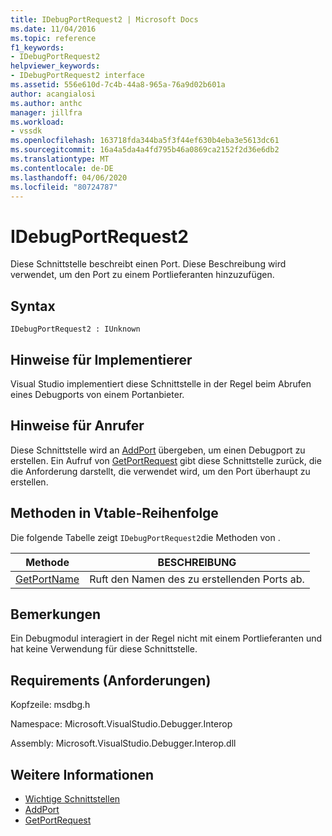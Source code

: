 ```yaml
---
title: IDebugPortRequest2 | Microsoft Docs
ms.date: 11/04/2016
ms.topic: reference
f1_keywords:
- IDebugPortRequest2
helpviewer_keywords:
- IDebugPortRequest2 interface
ms.assetid: 556e610d-7c4b-44a8-965a-76a9d02b601a
author: acangialosi
ms.author: anthc
manager: jillfra
ms.workload:
- vssdk
ms.openlocfilehash: 163718fda344ba5f3f44ef630b4eba3e5613dc61
ms.sourcegitcommit: 16a4a5da4a4fd795b46a0869ca2152f2d36e6db2
ms.translationtype: MT
ms.contentlocale: de-DE
ms.lasthandoff: 04/06/2020
ms.locfileid: "80724787"
---
```

# <a name="idebugportrequest2"></a>IDebugPortRequest2
Diese Schnittstelle beschreibt einen Port. Diese Beschreibung wird verwendet, um den Port zu einem Portlieferanten hinzuzufügen.

## <a name="syntax"></a>Syntax

```
IDebugPortRequest2 : IUnknown
```

## <a name="notes-for-implementers"></a>Hinweise für Implementierer
 Visual Studio implementiert diese Schnittstelle in der Regel beim Abrufen eines Debugports von einem Portanbieter.

## <a name="notes-for-callers"></a>Hinweise für Anrufer
 Diese Schnittstelle wird an [AddPort](../../../extensibility/debugger/reference/idebugportsupplier2-addport.md) übergeben, um einen Debugport zu erstellen. Ein Aufruf von [GetPortRequest](../../../extensibility/debugger/reference/idebugport2-getportrequest.md) gibt diese Schnittstelle zurück, die die Anforderung darstellt, die verwendet wird, um den Port überhaupt zu erstellen.

## <a name="methods-in-vtable-order"></a>Methoden in Vtable-Reihenfolge
 Die folgende Tabelle zeigt `IDebugPortRequest2`die Methoden von .

|Methode|BESCHREIBUNG|
|------------|-----------------|
|[GetPortName](../../../extensibility/debugger/reference/idebugportrequest2-getportname.md)|Ruft den Namen des zu erstellenden Ports ab.|

## <a name="remarks"></a>Bemerkungen
 Ein Debugmodul interagiert in der Regel nicht mit einem Portlieferanten und hat keine Verwendung für diese Schnittstelle.

## <a name="requirements"></a>Requirements (Anforderungen)
 Kopfzeile: msdbg.h

 Namespace: Microsoft.VisualStudio.Debugger.Interop

 Assembly: Microsoft.VisualStudio.Debugger.Interop.dll

## <a name="see-also"></a>Weitere Informationen
- [Wichtige Schnittstellen](../../../extensibility/debugger/reference/core-interfaces.md)
- [AddPort](../../../extensibility/debugger/reference/idebugportsupplier2-addport.md)
- [GetPortRequest](../../../extensibility/debugger/reference/idebugport2-getportrequest.md)
